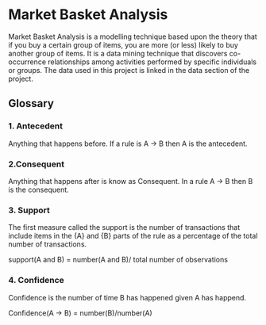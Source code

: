 # Market Basket Analysis
Market Basket Analysis is a modelling technique based upon the theory that if you buy a certain group of items, you are more (or less) likely to buy another group of items. It is a data mining technique that discovers co-occurrence relationships among activities performed by specific individuals or groups.
The data used in this project is linked in the data section of the project.
## Glossary
### 1. Antecedent
Anything that happens before. If a rule is A -> B then A is the antecedent.
### 2.Consequent 
Anything that happens after is know as Consequent. In a rule A -> B then B is the consequent.
### 3. Support 
   The first measure called the support is the number of transactions that include items in the {A} and {B} parts of the rule as a  percentage of the total number of transactions.
   
   support(A and B) = number(A and B)/ total number of observations
### 4. Confidence
Confidence is the number of time B has happened given A has happend.

Confidence(A -> B) = number(B)/number(A)
